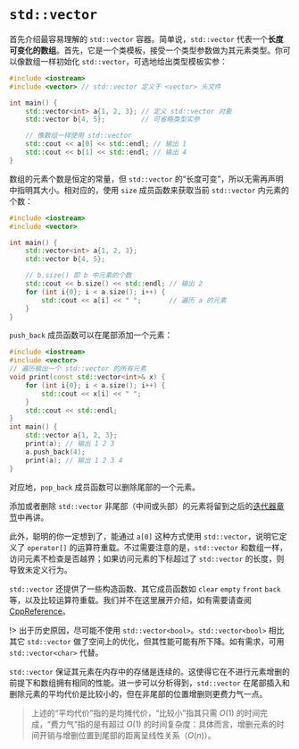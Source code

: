 # `std::vector`

首先介绍最容易理解的 `std::vector` 容器。简单说，`std::vector` 代表一个**长度可变化的数组**。首先，它是一个类模板，接受一个类型参数做为其元素类型。你可以像数组一样初始化 `std::vector`，可选地给出类型模板实参：
```CPP
#include <iostream>
#include <vector> // std::vector 定义于 <vector> 头文件

int main() {
    std::vector<int> a{1, 2, 3}; // 定义 std::vector 对象
    std::vector b{4, 5};         // 可省略类型实参

    // 像数组一样使用 std::vector
    std::cout << a[0] << std::endl; // 输出 1
    std::cout << b[1] << std::endl; // 输出 4
}
```

数组的元素个数是恒定的常量，但 `std::vector` 的“长度可变”，所以无需再声明中指明其大小。相对应的，使用 `size` 成员函数来获取当前 `std::vector` 内元素的个数：

```CPP
#include <iostream>
#include <vector>

int main() {
    std::vector<int> a{1, 2, 3};
    std::vector b{4, 5};

    // b.size() 即 b 中元素的个数
    std::cout << b.size() << std::endl; // 输出 2
    for (int i{0}; i < a.size(); i++) {
        std::cout << a[i] << " ";       // 遍历 a 的元素
    }
}
```

`push_back` 成员函数可以在尾部添加一个元素：
```CPP
#include <iostream>
#include <vector>
// 遍历输出一个 std::vector 的所有元素
void print(const std::vector<int>& x) {
    for (int i{0}; i < a.size(); i++) {
        std::cout << x[i] << " ";
    }
    std::cout << std::endl;
}
int main() {
    std::vector a{1, 2, 3};
    print(a); // 输出 1 2 3
    a.push_back(4);
    print(a); // 输出 1 2 3 4
}
```

对应地，`pop_back` 成员函数可以删除尾部的一个元素。

添加或者删除 `std::vector` 非尾部（中间或头部）的元素将留到之后的[迭代器章节](ch08/stl_containers/iterator_usage.md#增删)中再讲。

此外，聪明的你一定想到了，能通过 `a[0]` 这种方式使用 `std::vector`，说明它定义了 `operator[]` 的运算符重载。不过需要注意的是，`std::vector` 和数组一样，访问元素不检查是否越界；如果访问元素的下标超过了 `std::vector` 的长度，则导致未定义行为。

`std::vector` 还提供了一些构造函数、其它成员函数如 `clear` `empty` `front` `back` 等，以及比较运算符重载。我们并不在这里展开介绍，如有需要请查阅 [CppReference](https://zh.cppreference.com/w/cpp/container/vector)。

!> 出于历史原因，尽可能不使用 `std::vector<bool>`。`std::vector<bool>` 相比其它 `std::vector` 做了空间上的优化，但其性能可能有所下降。如有需求，可用 `std::vector<char>` 代替。

`std::vector` 保证其元素在内存中的存储是连续的。这使得它在不进行元素增删的前提下和数组拥有相同的性能。进一步可以分析得到，`std::vector` 在尾部插入和删除元素的平均代价是比较小的，但在非尾部的位置增删则更费力气一点。

> 上述的“平均代价”指的是均摊代价，“比较小”指其只需 $O(1)$ 的时间完成，“费力气”指的是有超过 $O(1)$ 的时间复杂度：具体而言，增删元素的时间开销与增删位置到尾部的距离呈线性关系（$O(n)$）。

